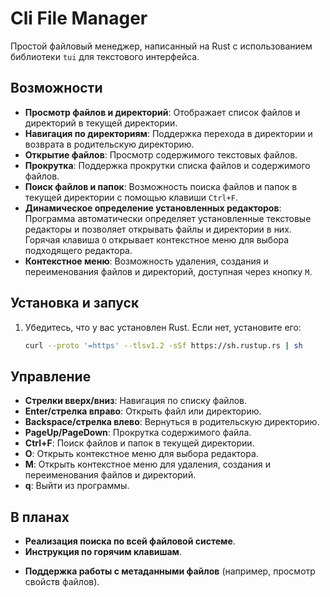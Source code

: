 # Cli File Manager

Простой файловый менеджер, написанный на Rust с использованием библиотеки `tui` для текстового интерфейса.

## Возможности

- **Просмотр файлов и директорий**: Отображает список файлов и директорий в текущей директории.
- **Навигация по директориям**: Поддержка перехода в директории и возврата в родительскую директорию.
- **Открытие файлов**: Просмотр содержимого текстовых файлов.
- **Прокрутка**: Поддержка прокрутки списка файлов и содержимого файлов.
- **Поиск файлов и папок**: Возможность поиска файлов и папок в текущей директории с помощью клавиши `Ctrl+F`.
- **Динамическое определение установленных редакторов**: Программа автоматически определяет установленные текстовые редакторы и позволяет открывать файлы и директории в них. Горячая клавиша `O` открывает контекстное меню для выбора подходящего редактора.
- **Контекстное меню**: Возможность удаления, создания и переименования файлов и директорий, доступная через кнопку `M`.

## Установка и запуск

1. Убедитесь, что у вас установлен Rust. Если нет, установите его:
   ```bash
   curl --proto '=https' --tlsv1.2 -sSf https://sh.rustup.rs | sh


## Управление

- **Стрелки вверх/вниз**: Навигация по списку файлов.
- **Enter/стрелка вправо**: Открыть файл или директорию.
- **Backspace/стрелка влево**: Вернуться в родительскую директорию.
- **PageUp/PageDown**: Прокрутка содержимого файла.
- **Ctrl+F**: Поиск файлов и папок в текущей директории.
- **O**: Открыть контекстное меню для выбора редактора.
- **M**: Открыть контекстное меню для удаления, создания и переименования файлов и директорий.
- **q**: Выйти из программы.

## В планах

- **Реализация поиска по всей файловой системе**.
- **Инструкция по горячим клавишам**.

[//]: # (- **Возможность работы с архивами** &#40;например, `.zip`, `.tar`&#41;.)

[//]: # (- **Поддержка работы с удалёнными файловыми системами** &#40;например, FTP, SFTP&#41;.)

[//]: # (- **Улучшение интерфейса и добавление тем оформления**.)

[//]: # (- **Интеграция с облачными хранилищами** для управления файлами.)
- **Поддержка работы с метаданными файлов** (например, просмотр свойств файлов).